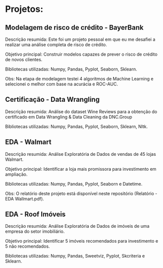# Projetos:

## Modelagem de risco de crédito - BayerBank
Descrição resumida: Este foi um projeto pessoal em que eu me desafiei a realizar uma análise completa de risco de crédito.

Objetivo principal: Construir modelos capazes de prever o risco de crédito de novos clientes.

Bibliotecas utilizadas: Numpy, Pandas, Pyplot, Seaborn, Sklearn.

Obs: Na etapa de modelagem testei 4 algoritmos de Machine Learning e selecionei o melhor com base na acurácia e ROC-AUC.

## Certificação - Data Wrangling

Descrição resumida: Análise do dataset Wine Reviews para a obtenção do certificado em Data Wrangling & Data Cleaning da DNC.Group

Bibliotecas utilizadas: Numpy, Pandas, Pyplot, Seaborn, Sklearn, Nltk.

## EDA - Walmart

Descrição resumida: Análise Exploratória de Dados de vendas de 45 lojas Walmart.

Objetivo principal: Identificar a loja mais promissora para investimento em ampliação.

Bibliotecas utilizadas: Numpy, Pandas, Pyplot, Seaborn e Datetime.

Obs: O relatório deste projeto está disponível neste repositório (Relatório - EDA Wallmart.pdf).

## EDA - Roof Imóveis

Descrição resumida: Análise Exploratória de Dados de imóveis de uma empresa do setor imobiliário.

Objetivo principal: Identificar 5 imóveis recomendados para investimento e 5 não recomendados.

Bibliotecas utilizadas: Numpy, Pandas, Sweetviz, Pyplot, Skcriteria e Sklearn.


